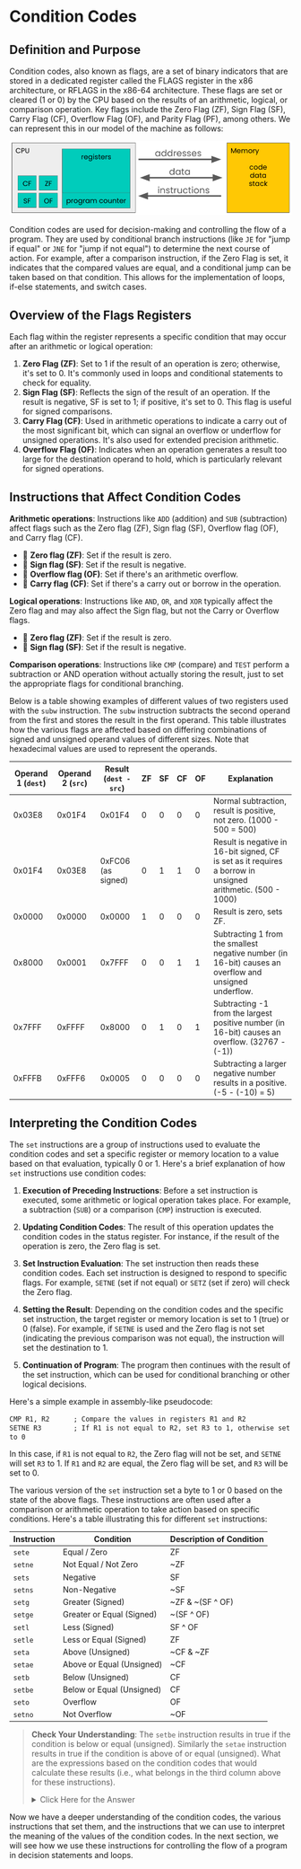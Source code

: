 # Condition Codes

## Definition and Purpose

   Condition codes, also known as flags, are a set of binary indicators that are stored in a dedicated register called the FLAGS register in the x86 architecture, or RFLAGS in the x86-64 architecture. These flags are set or cleared (1 or 0) by the CPU based on the results of an arithmetic, logical, or comparison operation. Key flags include the Zero Flag (ZF), Sign Flag (SF), Carry Flag (CF), Overflow Flag (OF), and Parity Flag (PF), among others. We can represent this in our model of the machine as follows:

   ![Machine Model with Flags](../../images/machine-model-with-flags.png "Title")

   Condition codes are used for decision-making and controlling the flow of a program. They are used by conditional branch instructions (like `JE` for "jump if equal" or `JNE` for "jump if not equal") to determine the next course of action. For example, after a comparison instruction, if the Zero Flag is set, it indicates that the compared values are equal, and a conditional jump can be taken based on that condition. This allows for the implementation of loops, if-else statements, and switch cases.

## Overview of the Flags Registers

Each flag within the register represents a specific condition that may occur after an arithmetic or logical operation:

1. **Zero Flag (ZF)**: Set to 1 if the result of an operation is zero; otherwise, it's set to 0. It's commonly used in loops and conditional statements to check for equality.
2. **Sign Flag (SF)**: Reflects the sign of the result of an operation. If the result is negative, SF is set to 1; if positive, it's set to 0. This flag is useful for signed comparisons.
3. **Carry Flag (CF)**: Used in arithmetic operations to indicate a carry out of the most significant bit, which can signal an overflow or underflow for unsigned operations. It's also used for extended precision arithmetic.
4. **Overflow Flag (OF)**: Indicates when an operation generates a result too large for the destination operand to hold, which is particularly relevant for signed operations.

## Instructions that Affect Condition Codes

**Arithmetic operations**: Instructions like `ADD` (addition) and `SUB` (subtraction) affect flags such as the Zero flag (ZF), Sign flag (SF), Overflow flag (OF), and Carry flag (CF).

- 🚩 **Zero flag (ZF)**: Set if the result is zero.
- 🚩 **Sign flag (SF)**: Set if the result is negative.
- 🚩 **Overflow flag (OF)**: Set if there's an arithmetic overflow.
- 🚩 **Carry flag (CF)**: Set if there's a carry out or borrow in the operation.

**Logical operations**: Instructions like `AND`, `OR`, and `XOR` typically affect the Zero flag and may also affect the Sign flag, but not the Carry or Overflow flags.

- 🚩 **Zero flag (ZF)**: Set if the result is zero.
- 🚩 **Sign flag (SF)**: Set if the result is negative.

**Comparison operations**: Instructions like `CMP` (compare) and `TEST` perform a subtraction or AND operation without actually storing the result, just to set the appropriate flags for conditional branching.

Below is a table showing examples of different values of two registers used with the `subw` instruction. The `subw` instruction subtracts the second operand from the first and stores the result in the first operand. This table illustrates how the various flags are affected based on differing combinations of signed and unsigned operand values of different sizes.  Note that hexadecimal values are used to represent the operands.

| Operand 1 (`dest`) | Operand 2 (`src`) | Result (`dest - src`) | ZF | SF | CF | OF | Explanation                                                                                                   |
|--------------------|--------------------|-----------------------|---|----|----|----|---------------------------------------------------------------------------------------------------------------|
| 0x03E8             | 0x01F4             | 0x01F4                | 0 | 0  | 0  | 0  | Normal subtraction, result is positive, not zero. (1000 - 500 = 500)                                          |
| 0x01F4             | 0x03E8             | 0xFC06 (as signed)    | 0 | 1  | 1  | 0  | Result is negative in 16-bit signed, CF is set as it requires a borrow in unsigned arithmetic. (500 - 1000)   |
| 0x0000             | 0x0000             | 0x0000                | 1 | 0  | 0  | 0  | Result is zero, sets ZF.                                                                                      |
| 0x8000             | 0x0001             | 0x7FFF                | 0 | 0  | 1  | 1  | Subtracting 1 from the smallest negative number (in 16-bit) causes an overflow and unsigned underflow.        |
| 0x7FFF             | 0xFFFF             | 0x8000                | 0 | 1  | 0  | 1  | Subtracting -1 from the largest positive number (in 16-bit) causes an overflow. (32767 - (-1))                |
| 0xFFFB             | 0xFFF6             | 0x0005                | 0 | 0  | 0  | 0  | Subtracting a larger negative number results in a positive. (-5 - (-10) = 5)                                  |

## Interpreting the Condition Codes

The `set` instructions are a group of instructions used to evaluate the condition codes and set a specific register or memory location to a value based on that evaluation, typically 0 or 1.  Here's a brief explanation of how `set` instructions use condition codes:

1. **Execution of Preceding Instructions**: Before a set instruction is executed, some arithmetic or logical operation takes place. For example, a subtraction (`SUB`) or a comparison (`CMP`) instruction is executed.

2. **Updating Condition Codes**: The result of this operation updates the condition codes in the status register.  For instance, if the result of the operation is zero, the Zero flag is set.

3. **Set Instruction Evaluation**: The set instruction then reads these condition codes. Each set instruction is designed to respond to specific flags. For example, `SETNE` (set if not equal) or `SETZ` (set if zero) will check the Zero flag.

4. **Setting the Result**: Depending on the condition codes and the specific set instruction, the target register or memory location is set to 1 (true) or 0 (false). For example, if `SETNE` is used and the Zero flag is not set (indicating the previous comparison was not equal), the instruction will set the destination to 1.

5. **Continuation of Program**: The program then continues with the result of the set instruction, which can be used for conditional branching or other logical decisions.

Here's a simple example in assembly-like pseudocode:

```assembly
CMP R1, R2      ; Compare the values in registers R1 and R2
SETNE R3        ; If R1 is not equal to R2, set R3 to 1, otherwise set to 0
```

In this case, if `R1` is not equal to `R2`, the Zero flag will not be set, and `SETNE` will set `R3` to 1. If `R1` and `R2` are equal, the Zero flag will be set, and `R3` will be set to 0.

The various version of the `set` instruction set a byte to 1 or 0 based on the state of the above flags. These instructions are often used after a comparison or arithmetic operation to take action based on specific conditions. Here's a table illustrating this for different `set` instructions:

| Instruction  | Condition                                | Description of Condition  |
|--------------|------------------------------------------|---------------------------|
| `sete`       | Equal / Zero                             | ZF                        |
| `setne`      | Not Equal / Not Zero                     | ~ZF                       |
| `sets`       | Negative                                 | SF                        |
| `setns`      | Non-Negative                             | ~SF                       |
| `setg`       | Greater (Signed)                         | ~ZF & ~(SF ^ OF)          |
| `setge`      | Greater or Equal (Signed)                | ~(SF ^ OF)                |
| `setl`       | Less (Signed)                            | SF ^ OF                   |
| `setle`      | Less or Equal (Signed)                   | ZF | (SF ^ OF)            |
| `seta`       | Above (Unsigned)                         | ~CF & ~ZF                 |
| `setae`      | Above or Equal (Unsigned)                | ~CF                       |
| `setb`       | Below (Unsigned)                         | CF                        |
| `setbe`      | Below or Equal (Unsigned)                | CF | ZF                   |
| `seto`       | Overflow                                 | OF                        |
| `setno`      | Not Overflow                             | ~OF                       |

> **Check Your Understanding**: The `setbe` instruction results in true if the condition is below or equal (unsigned). Similarly the `setae` instruction results in true if the condition is above of or equal (unsigned).  What are the expressions based on the condition codes that would calculate these results (i.e., what belongs in the third column above for these instructions).
> <details><summary>Click Here for the Answer</summary>`setbe` is calculated as CF | ZF. `setae` is calculated as ~CF.</details>

Now we have a deeper understanding of the condition codes, the various instructions that set them, and the instructions that we can use  to interpret the meaning of the values of the condition codes.  In the next section, we will see how we use these instructions for controlling the flow of a program in decision statements and loops.